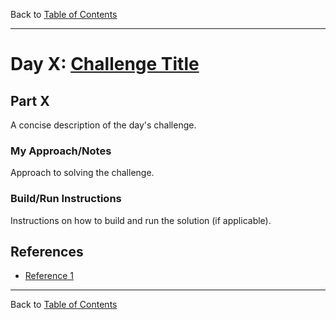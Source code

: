 Back to [Table of Contents](../README.md#table-of-contents)

---

# Day X: [Challenge Title](https://adventofcode.com/2023/day/X)

## Part X

A concise description of the day's challenge.

### My Approach/Notes

Approach to solving the challenge.

### Build/Run Instructions

Instructions on how to build and run the solution (if applicable).

## References

- [Reference 1](https://www.example.com)

---

Back to [Table of Contents](../README.md#table-of-contents)